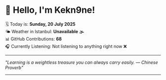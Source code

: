 # 👋 Hello, I'm Kekn9ne!

🗓️ Today is: **Sunday, 20 July 2025**  
🌤️ Weather in Istanbul: **Unavailable 🌫️**  
📊 GitHub Contributions: **68**  
🎧 Currently Listening: Not listening to anything right now ❌

---

_"Learning is a weightless treasure you can always carry easily. — *Chinese Proverb*"_

---
